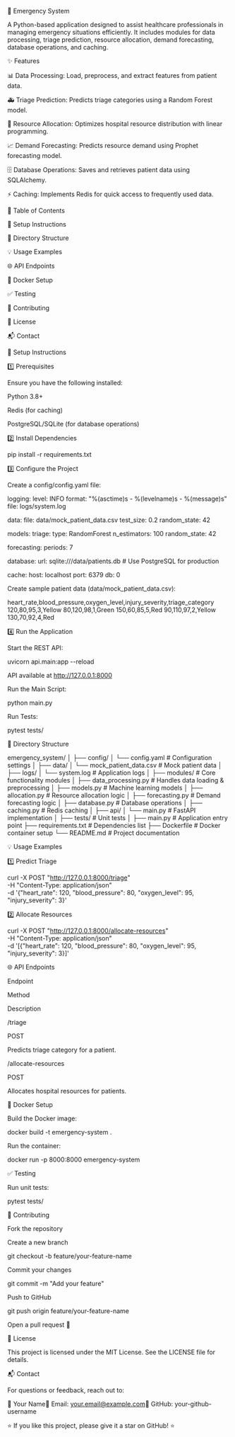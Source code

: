 🚨 Emergency System

A Python-based application designed to assist healthcare professionals in managing emergency situations efficiently. It includes modules for data processing, triage prediction, resource allocation, demand forecasting, database operations, and caching.

✨ Features

📊 Data Processing: Load, preprocess, and extract features from patient data.

🚑 Triage Prediction: Predicts triage categories using a Random Forest model.

🏥 Resource Allocation: Optimizes hospital resource distribution with linear programming.

📈 Demand Forecasting: Predicts resource demand using Prophet forecasting model.

🗄️ Database Operations: Saves and retrieves patient data using SQLAlchemy.

⚡ Caching: Implements Redis for quick access to frequently used data.

📂 Table of Contents

🚀 Setup Instructions

📁 Directory Structure

💡 Usage Examples

🌐 API Endpoints

🐳 Docker Setup

✅ Testing

🤝 Contributing

📜 License

📬 Contact

🚀 Setup Instructions

1️⃣ Prerequisites

Ensure you have the following installed:

Python 3.8+

Redis (for caching)

PostgreSQL/SQLite (for database operations)

2️⃣ Install Dependencies

pip install -r requirements.txt

3️⃣ Configure the Project

Create a config/config.yaml file:

logging:
  level: INFO
  format: "%(asctime)s - %(levelname)s - %(message)s"
  file: logs/system.log

data:
  file: data/mock_patient_data.csv
  test_size: 0.2
  random_state: 42

models:
  triage:
    type: RandomForest
    n_estimators: 100
    random_state: 42

forecasting:
  periods: 7

database:
  url: sqlite:///data/patients.db  # Use PostgreSQL for production

cache:
  host: localhost
  port: 6379
  db: 0

Create sample patient data (data/mock_patient_data.csv):

heart_rate,blood_pressure,oxygen_level,injury_severity,triage_category
120,80,95,3,Yellow
80,120,98,1,Green
150,60,85,5,Red
90,110,97,2,Yellow
130,70,92,4,Red

4️⃣ Run the Application

Start the REST API:

uvicorn api.main:app --reload

API available at http://127.0.0.1:8000

Run the Main Script:

python main.py

Run Tests:

pytest tests/

📁 Directory Structure

emergency_system/
│
├── config/
│   └── config.yaml                # Configuration settings
│
├── data/
│   └── mock_patient_data.csv      # Mock patient data
│
├── logs/
│   └── system.log                 # Application logs
│
├── modules/                       # Core functionality modules
│   ├── data_processing.py         # Handles data loading & preprocessing
│   ├── models.py                  # Machine learning models
│   ├── allocation.py              # Resource allocation logic
│   ├── forecasting.py             # Demand forecasting logic
│   ├── database.py                # Database operations
│   ├── caching.py                 # Redis caching
│
├── api/
│   └── main.py                    # FastAPI implementation
│
├── tests/                         # Unit tests
│
├── main.py                        # Application entry point
├── requirements.txt               # Dependencies list
├── Dockerfile                     # Docker container setup
└── README.md                      # Project documentation

💡 Usage Examples

1️⃣ Predict Triage

curl -X POST "http://127.0.0.1:8000/triage" \
     -H "Content-Type: application/json" \
     -d '{"heart_rate": 120, "blood_pressure": 80, "oxygen_level": 95, "injury_severity": 3}'

2️⃣ Allocate Resources

curl -X POST "http://127.0.0.1:8000/allocate-resources" \
     -H "Content-Type: application/json" \
     -d '[{"heart_rate": 120, "blood_pressure": 80, "oxygen_level": 95, "injury_severity": 3}]'

🌐 API Endpoints

Endpoint

Method

Description

/triage

POST

Predicts triage category for a patient.

/allocate-resources

POST

Allocates hospital resources for patients.

🐳 Docker Setup

Build the Docker image:

docker build -t emergency-system .

Run the container:

docker run -p 8000:8000 emergency-system

✅ Testing

Run unit tests:

pytest tests/

🤝 Contributing

Fork the repository

Create a new branch

git checkout -b feature/your-feature-name

Commit your changes

git commit -m "Add your feature"

Push to GitHub

git push origin feature/your-feature-name

Open a pull request 🚀

📜 License

This project is licensed under the MIT License. See the LICENSE file for details.

📬 Contact

For questions or feedback, reach out to:

👤 Your Name📧 Email: your.email@example.com🐙 GitHub: your-github-username

⭐ If you like this project, please give it a star on GitHub! ⭐

